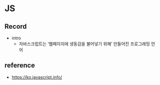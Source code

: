 # JS

## Record
- intro
  - 자바스크립트는 ‘웹페이지에 생동감을 불어넣기 위해’ 만들어진 프로그래밍 언어

## reference
- https://ko.javascript.info/
